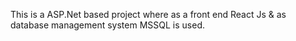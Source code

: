 This is a ASP.Net based project where as a front end React Js & as database management system MSSQL is used. 
